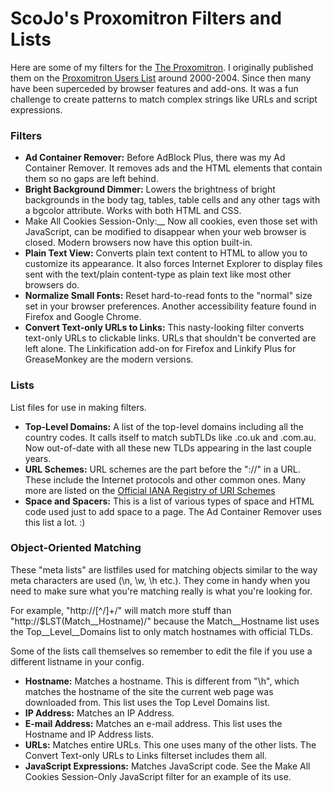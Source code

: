 # ScoJo's Proxomitron Filters and Lists

Here are some of my filters for the [The Proxomitron](http://www.proxomitron.info/).  I originally published them on the [Proxomitron Users List](http://groups.yahoo.com/group/prox-list/) around 2000-2004.  Since then many have been superceded by browser features and add-ons.  It was a fun challenge to create patterns to match complex strings like URLs and script expressions.

### Filters

- __Ad Container Remover:__  Before AdBlock Plus, there was my Ad Container Remover.  It removes ads and the HTML elements that contain them so no gaps are left behind.
- __Bright Background Dimmer:__  Lowers the brightness of bright backgrounds in the body tag, tables, table cells and any other tags with a bgcolor attribute. Works with both HTML and CSS.
- Make All Cookies Session-Only:__  Now all cookies, even those set with JavaScript, can be modified to disappear when your web browser is closed.  Modern browsers now have this option built-in.
- __Plain Text View:__  Converts plain text content to HTML to allow you to customize its appearance.  It also forces Internet Explorer to display files sent with the text/plain content-type as plain text like most other browsers do.
- __Normalize Small Fonts:__  Reset hard-to-read fonts to the "normal" size set in your browser preferences.  Another accessibility feature found in Firefox and Google Chrome.
- __Convert Text-only URLs to Links:__  This nasty-looking filter converts text-only URLs to clickable links.  URLs that shouldn't be converted are left alone.  The Linkification add-on for Firefox and Linkify Plus for GreaseMonkey are the modern versions.

### Lists

List files for use in making filters.

- __Top-Level Domains:__  A list of the top-level domains including all the country codes.  It calls itself to match subTLDs like .co.uk and .com.au.  Now out-of-date with all these new TLDs appearing in the last couple years.
- __URL Schemes:__  URL schemes are the part before the "://" in a URL.  These include the Internet protocols and other common ones.  Many more are listed on the [Official IANA Registry of URI Schemes](http://www.iana.org/assignments/uri-schemes/uri-schemes.xhtml)
- __Space and Spacers:__  This is a list of various types of space and HTML code used just to add space to a page.  The Ad Container Remover uses this list a lot. :)

### Object-Oriented Matching

These "meta lists" are listfiles used for matching objects similar to the way meta characters are used (\n, \w, \h etc.).  They come in handy when you need to make sure what you're matching really is what you're looking for.

For example, "http://[^/]+/" will match more stuff than "http://$LST(Match__Hostname)/" because the Match__Hostname list uses the Top__Level__Domains list to only match hostnames with official TLDs.</p>

Some of the lists call themselves so remember to edit the file if you use a different listname in your config.

- __Hostname:__  Matches a hostname.  This is different from "\h", which matches the hostname of the site the current web page was downloaded from.  This list uses the Top Level Domains list.
- __IP Address:__  Matches an IP Address.
- __E-mail Address:__  Matches an e-mail address.  This list uses the Hostname and IP Address lists.
- __URLs:__  Matches entire URLs.  This one uses many of the other lists.  The Convert Text-only URLs to Links filterset includes them all.
- __JavaScript Expressions:__  Matches JavaScript code.  See the Make All Cookies Session-Only JavaScript filter for an example of its use.
